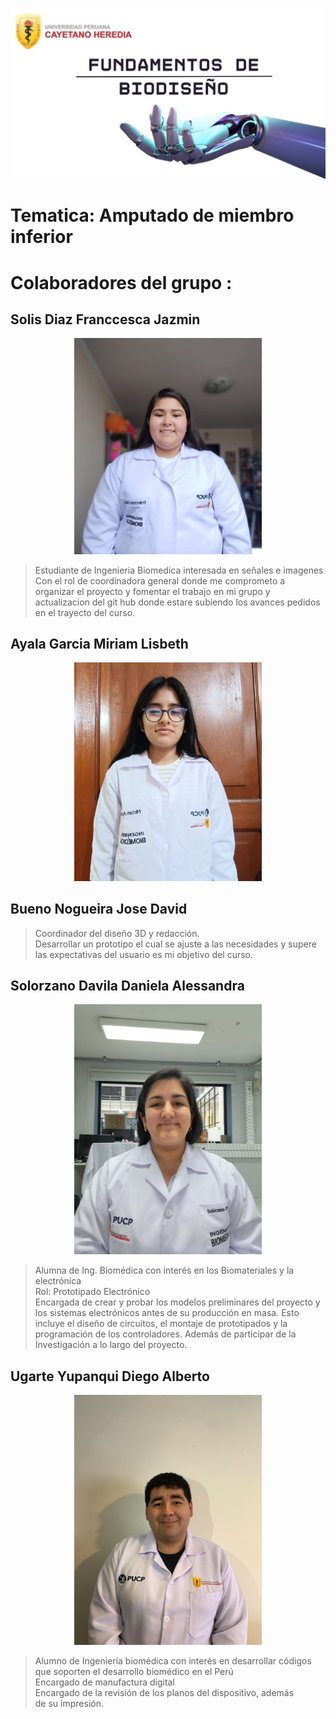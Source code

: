 
![portada](https://github.com/Arbandu/Fundbio/blob/518cc1d79ce635adceca751b0e7cd1fd7d32849b/Imagenes/Imagen%20de%20WhatsApp%202024-08-28%20a%20las%2017.48.48_9a093f02.jpg)

# Tematica: Amputado de miembro inferior

# Colaboradores del grupo :

## Solis Diaz Franccesca Jazmin

<p align="center">
  <img src="https://github.com/Arbandu/Fundbio/blob/4ba15f7310cd0ebb29fcbcfcdb1dc46d3fc5ca1b/Imagenes/Franccesca.jpg" alt="Imagen de Franccesca" width="300">
</p>

>Estudiante de Ingenieria Biomedica interesada en señales e imagenes <br>
>Con el rol de coordinadora general donde me comprometo a organizar el proyecto y fomentar el trabajo en mi grupo y actualizacion del git hub donde estare subiendo los avances pedidos en 
 el trayecto del curso.<br>
 
## Ayala Garcia Miriam Lisbeth

<p align="center">
  <img src="https://github.com/Arbandu/Fundbio/blob/474d1c025232e09576b05dd9f067a160f1ddbbc6/Imagenes/Miriam.jpg" alt="Imagen de Miriam" width="300">
</p>

## Bueno Nogueira Jose David
>Coordinador del diseño 3D y redacción.<br>
>Desarrollar un prototipo el cual se ajuste a las necesidades y supere las expectativas del usuario es mi objetivo del curso. <br>

## Solorzano Davila Daniela Alessandra

<p align="center">
  <img src="https://github.com/Arbandu/Fundbio/blob/2635e622c3ec302283b7289f5b0d49f5aa36a6d6/Imagenes/Daniela.jpg" alt="Imagen de Daniela" width="300">
</p>
  
 > Alumna de Ing. Biomédica con interés en los Biomateriales y la electrónica <br>
 > Rol: Prototipado Electrónico <br>
 > Encargada de crear y probar los modelos preliminares del proyecto y los sistemas electrónicos antes de su producción en masa. Esto incluye el diseño de circuitos, el montaje de 
 > prototipados y la programación de los controladores. Además de participar de la Investigación a lo largo del proyecto.

## Ugarte Yupanqui Diego Alberto
<p align="center">
  <img src="https://github.com/Arbandu/Fundbio/blob/71983535b19b8933dee56a6a44b2b73140f1f16a/Imagenes/Diego.jpg" alt="Imagen de Diego" width="300">
</p>

>Alumno de Ingeniería biomédica con interés en desarrollar códigos que soporten el desarrollo biomédico en el Perú <br>
>Encargado de manufactura digital <br>
>Encargado de la revisión de los planos del dispositivo, además de su impresión.<br>
